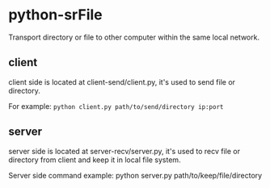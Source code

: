 # python-srFile

Transport directory or file to other computer within the same local network.

## client

client side is located at client-send/client.py, it's used to send file or directory.

For example: `python client.py path/to/send/directory ip:port`

## server

server side is located at server-recv/server.py, it's used to recv file or directory from client and keep it in local file system.

Server side command example: python server.py path/to/keep/file/directory
